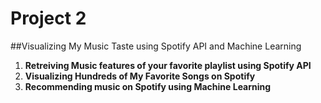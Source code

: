 # Project 2 
##Visualizing My Music Taste using Spotify API and Machine Learning

1. **Retreiving Music features of your favorite playlist using Spotify API**
2. **Visualizing Hundreds of My Favorite Songs on Spotify**
3. **Recommending music on Spotify using Machine Learning**
